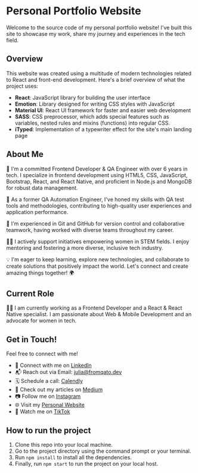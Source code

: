 # Personal Portfolio Website

Welcome to the source code of my personal portfolio website! I've built this site to showcase my work, share my journey and experiences in the tech field.

## Overview

This website was created using a multitude of modern technologies related to React and front-end development. Here's a brief overview of what the project uses:

- **React**: JavaScript library for building the user interface
- **Emotion**: Library designed for writing CSS styles with JavaScript
- **Material UI**: React UI framework for faster and easier web development
- **SASS**: CSS preprocessor, which adds special features such as variables, nested rules and mixins (functions) into regular CSS.
- **iTyped**: Implementation of a typewriter effect for the site's main landing page

## About Me

🌟 I'm a committed Frontend Developer & QA Engineer with over 6 years in tech. I specialize in frontend development using HTML5, CSS, JavaScript, Bootstrap, React, and React Native, and proficient in Node.js and MongoDB for robust data management.

🚀 As a former QA Automation Engineer, I've honed my skills with QA test tools and methodologies, contributing to high-quality user experiences and application performance.

🤝 I'm experienced in Git and GitHub for version control and collaborative teamwork, having worked with diverse teams throughout my career.

👩‍🔬 I actively support initiatives empowering women in STEM fields. I enjoy mentoring and fostering a more diverse, inclusive tech industry.

💡 I'm eager to keep learning, explore new technologies, and collaborate to create solutions that positively impact the world. Let's connect and create amazing things together! 🌍

## Current Role

👩‍💻 I am currently working as a Frontend Developer and a React & React Native specialist. I am passionate about Web & Mobile Development and an advocate for women in tech.

## Get in Touch!

Feel free to connect with me!

- 💬 Connect with me on [LinkedIn](https://www.linkedin.com/in/yermanjulia)
- 📬 Reach out via Email: [julia@fromqato.dev](mailto:julia@fromqato.dev)
- 🗓️ Schedule a call: [Calendly](https://calendly.com/julia-yerman)
- 📝 Check out my articles on [Medium](https://medium.com/@yerman.julia)
- 📷 Follow me on [Instagram](https://www.instagram.com/fromqatodev/)
- 🌐 Visit my [Personal Website](https://fromqato.dev)
- 🎥 Watch me on [TikTok](https://www.tiktok.com/@fromqatodev)

## How to run the project

1. Clone this repo into your local machine.
2. Go to the project directory using the command prompt or your terminal.
3. Run `npm install` to install all the dependencies.
4. Finally, run `npm start` to run the project on your local host.
